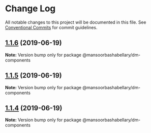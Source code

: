 # Change Log

All notable changes to this project will be documented in this file.
See [Conventional Commits](https://conventionalcommits.org) for commit guidelines.

## [1.1.6](https://github.com/MansoorBashaBellary/design-mono/compare/@mansoorbashabellary/dm-components@1.1.5...@mansoorbashabellary/dm-components@1.1.6) (2019-06-19)

**Note:** Version bump only for package @mansoorbashabellary/dm-components





## [1.1.5](https://github.com/MansoorBashaBellary/design-mono/compare/@mansoorbashabellary/dm-components@1.1.4...@mansoorbashabellary/dm-components@1.1.5) (2019-06-19)

**Note:** Version bump only for package @mansoorbashabellary/dm-components





## [1.1.4](https://github.com/MansoorBashaBellary/design-mono/compare/@mansoorbashabellary/dm-components@1.1.3...@mansoorbashabellary/dm-components@1.1.4) (2019-06-19)

**Note:** Version bump only for package @mansoorbashabellary/dm-components
